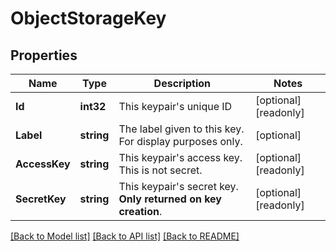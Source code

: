 # ObjectStorageKey

## Properties

Name | Type | Description | Notes
------------ | ------------- | ------------- | -------------
**Id** | **int32** | This keypair&#39;s unique ID | [optional] [readonly] 
**Label** | **string** | The label given to this key. For display purposes only. | [optional] 
**AccessKey** | **string** | This keypair&#39;s access key. This is not secret. | [optional] [readonly] 
**SecretKey** | **string** | This keypair&#39;s secret key. **Only returned on key creation**. | [optional] [readonly] 

[[Back to Model list]](../README.md#documentation-for-models) [[Back to API list]](../README.md#documentation-for-api-endpoints) [[Back to README]](../README.md)



